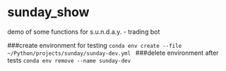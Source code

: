 # sunday_show
demo of some functions for s.u.n.d.a.y. - trading bot

###create environment for testing
`conda env create --file ~/Python/projects/sunday/sunday-dev.yml
`
###delete environment after tests
`conda env remove --name sunday-dev`
